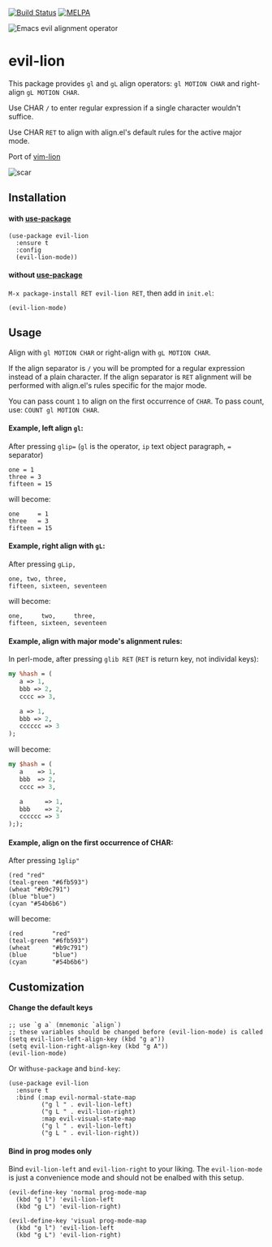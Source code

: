 [![Build Status](https://travis-ci.org/edkolev/evil-lion.svg?branch=master)](https://travis-ci.org/edkolev/evil-lion)
[![MELPA](http://melpa.milkbox.net/packages/evil-lion-badge.svg)](http://melpa.milkbox.net/#/evil-lion)

![Emacs evil alignment operator](https://cloud.githubusercontent.com/assets/1532071/23845388/6edda00c-07d0-11e7-9ea1-ffa945f03980.png)

evil-lion
=========

This package provides `gl` and `gL` align operators: `gl MOTION CHAR` and right-align `gL MOTION CHAR`.

Use CHAR `/` to enter regular expression if a single character wouldn't suffice.

Use CHAR `RET` to align with align.el's default rules for the active major mode.

Port of [vim-lion](https://github.com/tommcdo/vim-lion)

![scar](https://cloud.githubusercontent.com/assets/1532071/23858247/7f33c4c6-0808-11e7-822c-e63c787c2f2b.png)

Installation
------------

#### with [use-package](https://github.com/jwiegley/use-package)
``` emacs-lisp
(use-package evil-lion
  :ensure t
  :config
  (evil-lion-mode))
```

#### without [use-package](https://github.com/jwiegley/use-package)

`M-x package-install RET evil-lion RET`, then add in `init.el`:

`(evil-lion-mode)`

Usage
-----

Align with `gl MOTION CHAR` or right-align with `gL MOTION CHAR`.

If the align separator is `/` you will be prompted for a regular expression instead of a plain character.
If the align separator is `RET` alignment will be performed with align.el's rules specific for the major mode.

You can pass count `1` to align on the first occurrence of `CHAR`. To pass count, use: `COUNT gl MOTION CHAR`.

#### Example, left align `gl`:

After pressing `glip=` (`gl` is the operator, `ip` text object paragraph, `=` separator)
```
one = 1
three = 3
fifteen = 15
```

will become:

```
one     = 1
three   = 3
fifteen = 15
```

#### Example, right align with `gL`:

After pressing `gLip,`
```
one, two, three,
fifteen, sixteen, seventeen
```

will become:

```
one,     two,     three,
fifteen, sixteen, seventeen
```

#### Example, align with major mode's alignment rules:

In perl-mode, after pressing `glib RET` (`RET` is return key, not individal keys):

``` perl
my %hash = (
   a => 1,
   bbb => 2,
   cccc => 3,

   a => 1,
   bbb => 2,
   cccccc => 3
);
```

will become:

``` perl
my $hash = (
   a    => 1,
   bbb  => 2,
   cccc => 3,

   a      => 1,
   bbb    => 2,
   cccccc => 3
););
```

#### Example, align on the first occurrence of CHAR:

After pressing `1glip"`
```
(red "red"
(teal-green "#6fb593")
(wheat "#b9c791")
(blue "blue")
(cyan "#54b6b6")
```

will become:

```
(red        "red"
(teal-green "#6fb593")
(wheat      "#b9c791")
(blue       "blue")
(cyan       "#54b6b6")
```

Customization
-------------

#### Change the default keys

``` emacs-lisp
;; use `g a` (mnemonic `align`)
;; these variables should be changed before (evil-lion-mode) is called
(setq evil-lion-left-align-key (kbd "g a"))
(setq evil-lion-right-align-key (kbd "g A"))
(evil-lion-mode)
```

Or with`use-package` and `bind-key`:

```
(use-package evil-lion
  :ensure t
  :bind (:map evil-normal-state-map
         ("g l " . evil-lion-left)
         ("g L " . evil-lion-right)
         :map evil-visual-state-map
         ("g l " . evil-lion-left)
         ("g L " . evil-lion-right))
```

#### Bind in prog modes only

Bind `evil-lion-left` and `evil-lion-right` to your liking.
The `evil-lion-mode` is just a convenience mode and should not be enalbed with this setup.

``` emacs-lisp
(evil-define-key 'normal prog-mode-map
  (kbd "g l") 'evil-lion-left
  (kbd "g L") 'evil-lion-right)

(evil-define-key 'visual prog-mode-map
  (kbd "g l") 'evil-lion-left
  (kbd "g L") 'evil-lion-right)
```

